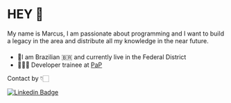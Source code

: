 # HEY :wave: 

My name is Marcus, I am passionate about programming and I want to build a legacy in the area and distribute all my knowledge in the near future.

####

- 📍I am Brazilian 🇧🇷 and currently live in the Federal District 
- 🧑🏻‍💻 Developer trainee at [PaP](https://www.papmob.com/)

Contact by 👇🏻

[![Linkedin Badge](https://img.shields.io/badge/-Marcus%20Holanda-6633cc?style=flat-square&logo=Linkedin&logoColor=white&link=https://www.linkedin.com/in/marcus-holanda-878b011b7/)](https://www.linkedin.com/in/marcus-holanda-878b011b7/) 

